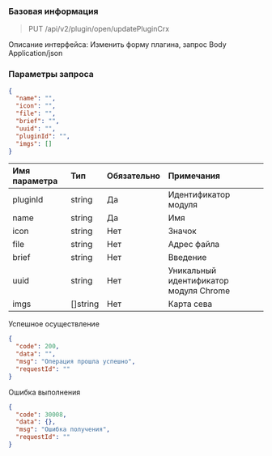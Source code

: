 ### Базовая информация

> PUT /api/v2/plugin/open/updatePluginCrx

Описание интерфейса: Изменить форму плагина, запрос Body Application/json

### Параметры запроса

```json
{
  "name": "",
  "icon": "",
  "file": "",
  "brief": "",
  "uuid": "",
  "pluginId": "",
  "imgs": []
}
```

|Имя параметра|Тип|Обязательно|Примечания|
|:----| :-- | :-- | :--- |
| pluginId | string | Да | Идентификатор модуля |
| name | string | Да | Имя |
| icon | string | Нет | Значок |
| file | string | Нет | Адрес файла |
| brief | string | Нет | Введение |
| uuid | string | Нет | Уникальный идентификатор модуля Chrome |
| imgs | []string | Нет | Карта сева |

Успешное осуществление

```json
{
  "code": 200,
  "data": "",
  "msg": "Операция прошла успешно",
  "requestId": ""
}
```

Ошибка выполнения

```json
{
  "code": 30008,
  "data": {},
  "msg": "Ошибка получения",
  "requestId": ""
}
```

